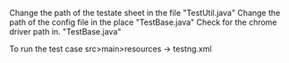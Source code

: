 Change the path of the testate sheet in the file "TestUtil.java"
Change the path of the config file in the place "TestBase.java"
Check for the chrome driver path in. "TestBase.java"


To run the test case 
src>main>resources -> testng.xml
